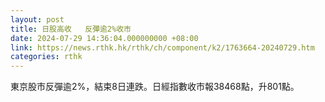 ```yaml
---
layout: post
title: 日股高收   反彈逾2%收市
date: 2024-07-29 14:36:04.000000000 +08:00
link: https://news.rthk.hk/rthk/ch/component/k2/1763664-20240729.htm
categories: rthk
---
```


東京股市反彈逾2%，結束8日連跌。日經指數收市報38468點，升801點。
